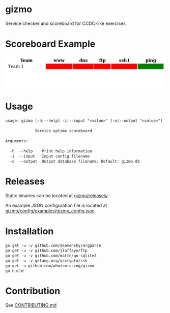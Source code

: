 # gizmo
Service checker and scoreboard for CCDC-like exercises.

# Scoreboard Example

![](scoreboard_example.png)

# Usage

```
usage: gizmo [-h|--help] -i|--input "<value>" [-o|--output "<value>"]

             Service uptime scoreboard

Arguments:

  -h  --help    Print help information
  -i  --input   Input config filename
  -o  --output  Output database filename. Default: gizmo.db

```

# Releases

Static binaries can be located at [gizmo/releases/](https://github.com/whoismissing/gizmo/releases)

An example JSON configuration file is located at [gizmo/config/examples/gizmo_config.json](https://github.com/whoismissing/gizmo/blob/master/config/examples/gizmo_config.json)

# Installation

```
go get -u -v github.com/akamensky/argparse
go get -u -v github.com/jlaffaye/ftp
go get -u -v github.com/mattn/go-sqlite3
go get -u -v golang.org/x/crypto/ssh
go get -u github.com/whoismissing/gizmo
go build
```

# Contribution

See [CONTRIBUTING.md](CONTRIBUTING.md)
